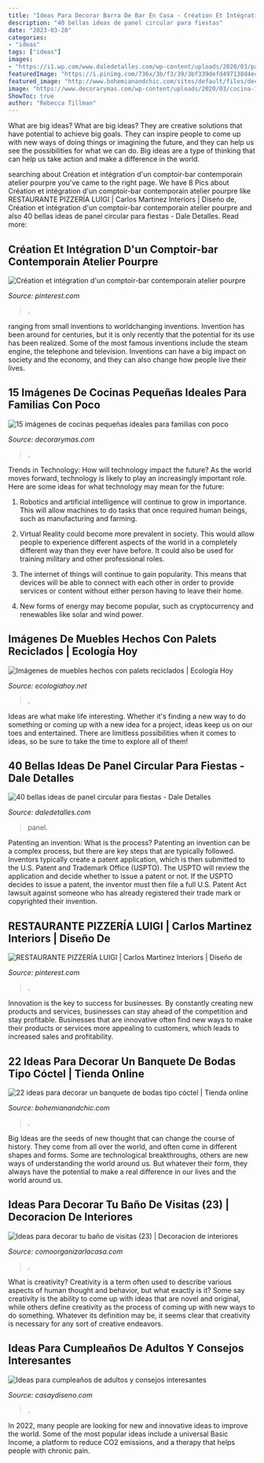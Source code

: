 ```yaml
---
title: "Ideas Para Decorar Barra De Bar En Casa - Création Et Intégration D&#039;un Comptoir-bar Contemporain Atelier Pourpre"
description: "40 bellas ideas de panel circular para fiestas"
date: "2023-03-20"
categories:
- "ideas"
tags: ["ideas"]
images:
- "https://i1.wp.com/www.daledetalles.com/wp-content/uploads/2020/03/panel-circular-para-fiestas34.jpg?resize=550%2C493&amp;ssl=1"
featuredImage: "https://i.pinimg.com/736x/3b/f3/39/3bf339defd497138d4ec03c4d4b4d4c2.jpg"
featured_image: "http://www.bohemianandchic.com/sites/default/files/decoracion_de_un_cocktail_para_boda_10.jpg"
image: "https://www.decorarymas.com/wp-content/uploads/2020/03/cocina-15.jpg"
ShowToc: true
author: "Rebecca Tillman"
---
```



What are big ideas?
What are big ideas? They are creative solutions that have potential to achieve big goals. They can inspire people to come up with new ways of doing things or imagining the future, and they can help us see the possibilities for what we can do. Big ideas are a type of thinking that can help us take action and make a difference in the world.

	

		
searching about Création et intégration d&#039;un comptoir-bar contemporain atelier pourpre you've came to the right page. We have 8 Pics about Création et intégration d&#039;un comptoir-bar contemporain atelier pourpre like RESTAURANTE PIZZERÍA LUIGI | Carlos Martinez Interiors | Diseño de, Création et intégration d&#039;un comptoir-bar contemporain atelier pourpre and also 40 bellas ideas de panel circular para fiestas - Dale Detalles. Read more:
		
    
## Création Et Intégration D&#039;un Comptoir-bar Contemporain Atelier Pourpre

<img loading=lazy src="https://i.pinimg.com/736x/3b/f3/39/3bf339defd497138d4ec03c4d4b4d4c2.jpg" onerror="this.onerror=null;this.src='https://tse1.mm.bing.net/th?id=OIP.I90GbLNn9AfZXSindt6kJgHaE6&amp;pid=15.1';" alt="Création et intégration d&#039;un comptoir-bar contemporain atelier pourpre">

_Source: pinterest.com_

>. 

	

ranging from small inventions to worldchanging inventions.
Invention has been around for centuries, but it is only recently that the potential for its use has been realized. Some of the most famous inventions include the steam engine, the telephone and television. Inventions can have a big impact on society and the economy, and they can also change how people live their lives.

    
## 15 Imágenes De Cocinas Pequeñas Ideales Para Familias Con Poco

<img loading=lazy src="https://www.decorarymas.com/wp-content/uploads/2020/03/cocina-15.jpg" onerror="this.onerror=null;this.src='https://tse3.mm.bing.net/th?id=OIP.c8IwLHmtQROfgE9VL5Ut7QHaJ4&amp;pid=15.1';" alt="15 imágenes de cocinas pequeñas ideales para familias con poco">

_Source: decorarymas.com_

>. 

	

Trends in Technology: How will technology impact the future?
As the world moves forward, technology is likely to play an increasingly important role. Here are some ideas for what technology may mean for the future:
1. Robotics and artificial intelligence will continue to grow in importance. This will allow machines to do tasks that once required human beings, such as manufacturing and farming.

2. Virtual Reality could become more prevalent in society. This would allow people to experience different aspects of the world in a completely different way than they ever have before. It could also be used for training military and other professional roles.

3. The internet of things will continue to gain popularity. This means that devices will be able to connect with each other in order to provide services or content without either person having to leave their home.

4. New forms of energy may become popular, such as cryptocurrency and renewables like solar and wind power.

    
## Imágenes De Muebles Hechos Con Palets Reciclados | Ecología Hoy

<img loading=lazy src="https://ecologiahoy.net/wp-content/uploads/2016/03/maxresdefault.jpg" onerror="this.onerror=null;this.src='https://tse3.mm.bing.net/th?id=OIP.afrLvqWVkgsoJZ-wM9tK7QHaFj&amp;pid=15.1';" alt="Imágenes de muebles hechos con palets reciclados | Ecología Hoy">

_Source: ecologiahoy.net_

>. 

	

Ideas are what make life interesting. Whether it's finding a new way to do something or coming up with a new idea for a project, ideas keep us on our toes and entertained. There are limitless possibilities when it comes to ideas, so be sure to take the time to explore all of them!

    
## 40 Bellas Ideas De Panel Circular Para Fiestas - Dale Detalles

<img loading=lazy src="https://i1.wp.com/www.daledetalles.com/wp-content/uploads/2020/03/panel-circular-para-fiestas34.jpg?resize=550%2C493&amp;ssl=1" onerror="this.onerror=null;this.src='https://tse3.mm.bing.net/th?id=OIP.YWWO4Nn8E62l6PqzbLXlYgHaGo&amp;pid=15.1';" alt="40 bellas ideas de panel circular para fiestas - Dale Detalles">

_Source: daledetalles.com_

>panel. 

	

Patenting an invention: What is the process?
Patenting an invention can be a complex process, but there are key steps that are typically followed. Inventors typically create a patent application, which is then submitted to the U.S. Patent and Trademark Office (USPTO). The USPTO will review the application and decide whether to issue a patent or not. If the USPTO decides to issue a patent, the inventor must then file a full U.S. Patent Act lawsuit against someone who has already registered their trade mark or copyrighted their invention.

    
## RESTAURANTE PIZZERÍA LUIGI | Carlos Martinez Interiors | Diseño De

<img loading=lazy src="https://i.pinimg.com/736x/b3/fe/b3/b3feb3782562aff428f72948f8e57193.jpg" onerror="this.onerror=null;this.src='https://tse3.mm.bing.net/th?id=OIP.OQqBY_Ior6l8M0lAZW2u7QHaE8&amp;pid=15.1';" alt="RESTAURANTE PIZZERÍA LUIGI | Carlos Martinez Interiors | Diseño de">

_Source: pinterest.com_

>. 

	

Innovation is the key to success for businesses. By constantly creating new products and services, businesses can stay ahead of the competition and stay profitable. Businesses that are innovative often find new ways to make their products or services more appealing to customers, which leads to increased sales and profitability.

    
## 22 Ideas Para Decorar Un Banquete De Bodas Tipo Cóctel | Tienda Online

<img loading=lazy src="http://www.bohemianandchic.com/sites/default/files/decoracion_de_un_cocktail_para_boda_10.jpg" onerror="this.onerror=null;this.src='https://tse1.mm.bing.net/th?id=OIP.UNkC-i6CminDB_zC885N6gHaHa&amp;pid=15.1';" alt="22 ideas para decorar un banquete de bodas tipo cóctel | Tienda online">

_Source: bohemianandchic.com_

>. 

	

Big Ideas are the seeds of new thought that can change the course of history. They come from all over the world, and often come in different shapes and forms. Some are technological breakthroughs, others are new ways of understanding the world around us. But whatever their form, they always have the potential to make a real difference in our lives and the world around us.

    
## Ideas Para Decorar Tu Baño De Visitas (23) | Decoracion De Interiores

<img loading=lazy src="http://comoorganizarlacasa.com/wp-content/uploads/2016/12/Ideas-para-decorar-tu-baño-de-visitas-23.jpg" onerror="this.onerror=null;this.src='https://tse4.mm.bing.net/th?id=OIP.cyZZGMFQ-K3UF9EYPnydXwAAAA&amp;pid=15.1';" alt="Ideas para decorar tu baño de visitas (23) | Decoracion de interiores">

_Source: comoorganizarlacasa.com_

>. 

	

What is creativity?
Creativity is a term often used to describe various aspects of human thought and behavior, but what exactly is it? Some say creativity is the ability to come up with ideas that are novel and original, while others define creativity as the process of coming up with new ways to do something. Whatever its definition may be, it seems clear that creativity is necessary for any sort of creative endeavors.

    
## Ideas Para Cumpleaños De Adultos Y Consejos Interesantes

<img loading=lazy src="http://casaydiseno.com/wp-content/uploads/2016/06/decoracion-chicas-cumpleanos-flores-mesa.jpg" onerror="this.onerror=null;this.src='https://tse4.mm.bing.net/th?id=OIP.hDMrwfFFO6gSfU-oJwmnmAHaLH&amp;pid=15.1';" alt="Ideas para cumpleaños de adultos y consejos interesantes">

_Source: casaydiseno.com_

>. 

	

In 2022, many people are looking for new and innovative ideas to improve the world. Some of the most popular ideas include a universal Basic Income, a platform to reduce CO2 emissions, and a therapy that helps people with chronic pain.

